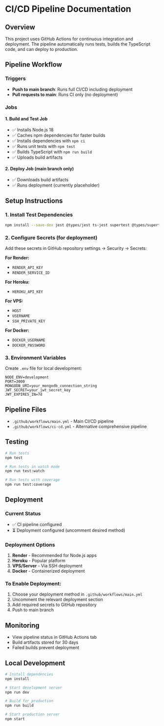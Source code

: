 # CI/CD Pipeline Documentation

## Overview

This project uses GitHub Actions for continuous integration and deployment. The pipeline automatically runs tests, builds the TypeScript code, and can deploy to production.

## Pipeline Workflow

### Triggers

- **Push to main branch**: Runs full CI/CD including deployment
- **Pull requests to main**: Runs CI only (no deployment)

### Jobs

#### 1. Build and Test Job

- ✅ Installs Node.js 18
- ✅ Caches npm dependencies for faster builds
- ✅ Installs dependencies with `npm ci`
- ✅ Runs unit tests with `npm test`
- ✅ Builds TypeScript with `npm run build`
- ✅ Uploads build artifacts

#### 2. Deploy Job (main branch only)

- ✅ Downloads build artifacts
- ✅ Runs deployment (currently placeholder)

## Setup Instructions

### 1. Install Test Dependencies

```bash
npm install --save-dev jest @types/jest ts-jest supertest @types/supertest
```

### 2. Configure Secrets (for deployment)

Add these secrets in GitHub repository settings → Security → Secrets:

**For Render:**

- `RENDER_API_KEY`
- `RENDER_SERVICE_ID`

**For Heroku:**

- `HEROKU_API_KEY`

**For VPS:**

- `HOST`
- `USERNAME`
- `SSH_PRIVATE_KEY`

**For Docker:**

- `DOCKER_USERNAME`
- `DOCKER_PASSWORD`

### 3. Environment Variables

Create `.env` file for local development:

```
NODE_ENV=development
PORT=3000
MONGODB_URI=your_mongodb_connection_string
JWT_SECRET=your_jwt_secret_key
JWT_EXPIRES_IN=7d
```

## Pipeline Files

- `.github/workflows/main.yml` - Main CI/CD pipeline
- `.github/workflows/ci-cd.yml` - Alternative comprehensive pipeline

## Testing

```bash
# Run tests
npm test

# Run tests in watch mode
npm run test:watch

# Run tests with coverage
npm run test:coverage
```

## Deployment

### Current Status

- ✅ CI pipeline configured
- ⏳ Deployment configured (uncomment desired method)

### Deployment Options

1. **Render** - Recommended for Node.js apps
2. **Heroku** - Popular platform
3. **VPS/Server** - Via SSH deployment
4. **Docker** - Containerized deployment

### To Enable Deployment:

1. Choose your deployment method in `.github/workflows/main.yml`
2. Uncomment the relevant deployment section
3. Add required secrets to GitHub repository
4. Push to main branch

## Monitoring

- View pipeline status in GitHub Actions tab
- Build artifacts stored for 30 days
- Failed builds prevent deployment

## Local Development

```bash
# Install dependencies
npm install

# Start development server
npm run dev

# Build for production
npm run build

# Start production server
npm start
```
